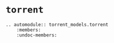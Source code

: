 # `torrent`

```{eval-rst}
.. automodule:: torrent_models.torrent
    :members:
    :undoc-members:
``` 